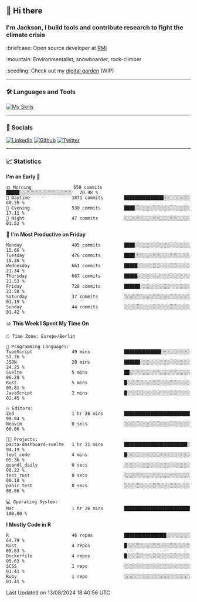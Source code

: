 ## :wave: Hi there
### I'm Jackson, I build tools and contribute research to fight the climate crisis
<p> :briefcase: Open source developer at <a href="https://rmi.org/" alt="RMI">RMI</a></p>
<p> :mountain: Environmentalist, snowboarder, rock-climber</p>
<p> :seedling: Check out my <a href="https://jdhoffa.github.io/" alt="digital garden">digital garden</a> (WIP) </p>

---

### :hammer_and_wrench: Languages and Tools

[![My Skills](https://skillicons.dev/icons?i=r,python,rust,docker,svelte,js,neovim,azure,postgresql,kubernetes,html,css&perline=6&theme=dark)](https://skillicons.dev)

---

### :iphone: Socials

[![LinkedIn](https://skillicons.dev/icons?i=linkedin&theme=dark)](https://www.linkedin.com/in/jackson-hoffart/) 
[![Github](https://skillicons.dev/icons?i=github&theme=dark)](https://github.com/jdhoffa) 
[![Twitter](https://skillicons.dev/icons?i=twitter&theme=dark)](https://twitter.com/jdhoffart) 

---

### :chart_with_upwards_trend: Statistics

 
<!--START_SECTION:waka-->
**I'm an Early 🐤** 

```text
🌞 Morning                650 commits         █████░░░░░░░░░░░░░░░░░░░░   20.98 % 
🌆 Daytime                1871 commits        ███████████████░░░░░░░░░░   60.39 % 
🌃 Evening                530 commits         ████░░░░░░░░░░░░░░░░░░░░░   17.11 % 
🌙 Night                  47 commits          ░░░░░░░░░░░░░░░░░░░░░░░░░   01.52 % 
```
📅 **I'm Most Productive on Friday** 

```text
Monday                   485 commits         ████░░░░░░░░░░░░░░░░░░░░░   15.66 % 
Tuesday                  476 commits         ████░░░░░░░░░░░░░░░░░░░░░   15.36 % 
Wednesday                661 commits         █████░░░░░░░░░░░░░░░░░░░░   21.34 % 
Thursday                 667 commits         █████░░░░░░░░░░░░░░░░░░░░   21.53 % 
Friday                   728 commits         ██████░░░░░░░░░░░░░░░░░░░   23.50 % 
Saturday                 37 commits          ░░░░░░░░░░░░░░░░░░░░░░░░░   01.19 % 
Sunday                   44 commits          ░░░░░░░░░░░░░░░░░░░░░░░░░   01.42 % 
```


📊 **This Week I Spent My Time On** 

```text
🕑︎ Time Zone: Europe/Berlin

💬 Programming Languages: 
TypeScript               49 mins             ██████████████░░░░░░░░░░░   57.76 % 
JSON                     20 mins             ██████░░░░░░░░░░░░░░░░░░░   24.25 % 
Svelte                   5 mins              ██░░░░░░░░░░░░░░░░░░░░░░░   06.28 % 
Rust                     5 mins              █░░░░░░░░░░░░░░░░░░░░░░░░   05.81 % 
JavaScript               2 mins              █░░░░░░░░░░░░░░░░░░░░░░░░   02.45 % 

🔥 Editors: 
Zed                      1 hr 26 mins        █████████████████████████   99.94 % 
Neovim                   0 secs              ░░░░░░░░░░░░░░░░░░░░░░░░░   00.06 % 

🐱‍💻 Projects: 
pacta-dashboard-svelte   1 hr 21 mins        ████████████████████████░   94.19 % 
leet_code                4 mins              █░░░░░░░░░░░░░░░░░░░░░░░░   05.36 % 
quandl_daily             0 secs              ░░░░░░░░░░░░░░░░░░░░░░░░░   00.22 % 
test_rust                0 secs              ░░░░░░░░░░░░░░░░░░░░░░░░░   00.18 % 
panic_test               0 secs              ░░░░░░░░░░░░░░░░░░░░░░░░░   00.06 % 

💻 Operating System: 
Mac                      1 hr 26 mins        █████████████████████████   100.00 % 
```

**I Mostly Code in R** 

```text
R                        46 repos            ████████████████░░░░░░░░░   64.79 % 
Rust                     4 repos             █░░░░░░░░░░░░░░░░░░░░░░░░   05.63 % 
Dockerfile               4 repos             █░░░░░░░░░░░░░░░░░░░░░░░░   05.63 % 
SCSS                     1 repo              ░░░░░░░░░░░░░░░░░░░░░░░░░   01.41 % 
Ruby                     1 repo              ░░░░░░░░░░░░░░░░░░░░░░░░░   01.41 % 
```




 Last Updated on 13/08/2024 18:40:56 UTC
<!--END_SECTION:waka-->
